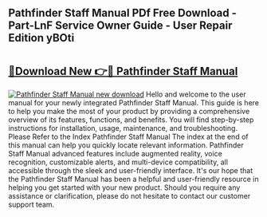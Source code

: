## Pathfinder Staff Manual PDf Free Download - Part-LnF Service Owner Guide - User Repair Edition yBOti

# <h2><a href="http://cf25979.oget.top/?id=Pathfinder+Staff+Manual">🔗Download New 👉🔴 Pathfinder Staff Manual</a></h2>

[![Pathfinder Staff Manual new download](https://i.imgur.com/5g1atiW.png)](http://cf25979.oget.top/?id=Pathfinder+Staff+Manual)
Hello and welcome to the user manual for your newly integrated Pathfinder Staff Manual. This guide is here to help you make the most of your product by providing a comprehensive overview of its features, functions, and benefits. You will find step-by-step instructions for installation, usage, maintenance, and troubleshooting. Please Refer to the Index Pathfinder Staff Manual The index at the end of this manual can help you quickly locate relevant information. Pathfinder Staff Manual advanced features include augmented reality, voice recognition, customizable alerts, and multi-device compatibility, all accessible through the sleek and user-friendly interface. It's our hope that the Pathfinder Staff Manual has been a helpful and user-friendly resource in helping you get started with your new product. Should you require any assistance or clarification, please do not hesitate to contact our customer support team.
